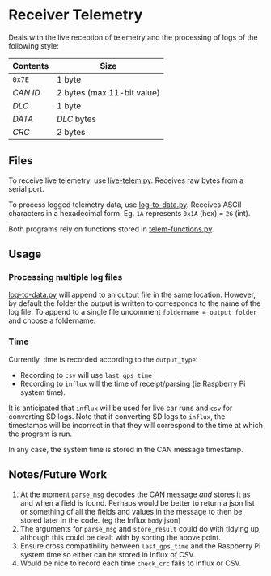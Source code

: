 # Receiver Telemetry
Deals with the live reception of telemetry and the processing of logs of the following style:

| Contents  | Size |
| --------- | ---- |
| `0x7E`    | 1 byte |
| *CAN ID*  | 2 bytes (max 11-bit value) |
| *DLC*     | 1 byte |
| *DATA*    | *DLC* bytes |
| *CRC*     | 2 bytes |

## Files
To receive live telemetry, use [live-telem.py](live-telem.py). Receives raw bytes from a serial port.

To process logged telemetry data, use [log-to-data.py](log-to-data.py). Receives ASCII characters in a hexadecimal form. Eg. `1A` represents `0x1A` (hex) = `26` (int).

Both programs rely on functions stored in [telem-functions.py](telem-functions.py).

## Usage

### Processing multiple log files
[log-to-data.py](log-to-data.py) will append to an output file in the same location. However, by default the folder the output is written to corresponds to the name of the log file. To append to a single file uncomment `foldername = output_folder` and choose a foldername.

### Time
Currently, time is recorded according to the `output_type`:
* Recording to `csv` will use `last_gps_time`
* Recording to `influx` will the time of receipt/parsing (ie Raspberry Pi system time). 

It is anticipated that `influx` will be used for live car runs and `csv` for converting SD logs. Note that if converting SD logs to `influx`, the timestamps will be incorrect in that they will correspond to the time at which the program is run.

In any case, the system time is stored in the CAN message timestamp.


## Notes/Future Work
1. At the moment `parse_msg` decodes the CAN message *and* stores it as and when a field is found. Perhaps would be better to return a json list or something of all the fields and values in the message to then be stored later in the code. (eg the Influx `body` json)
1. The arguments for `parse_msg` and `store_result` could do with tidying up, although this could be dealt with by sorting the above point.
1. Ensure cross compatibility between `last_gps_time` and the Raspberry Pi system time so either can be stored in Influx of CSV.
1. Would be nice to record each time `check_crc` fails to Influx or CSV.
